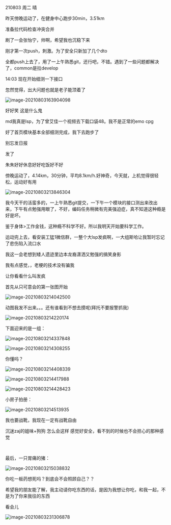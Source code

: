 210803 周二 晴

昨天傍晚运动了，在健身中心跑步30min，3.51km

准备拉代码检查冲突合并

刷了一会张怡宁，帅啊，希望我也沉稳下来



刚才第一次push，刺激。为了安全只新加了几个dto

全都push上去了，用了一上午熟悉git，还行吧，不错。遇到了一些问题都解决了，common是拉develop

14:03 现在开始细测一下接口



忽然觉得，出大问题也就是老子能顶着了



![image-20210803163904098](imgs/image-20210803163904098.png)

好好笑 这是什么鬼



md我真是lsp，为了曾艾佳一个视频去下载口袋48。我不是正常的emo cpg

好了首页模块基本全部细测完成，我下去跑步了

别忘发日报

发了



朱朱好好休息好好吃饭好不好

傍晚运动了，4.14km，30分钟，平均8.1km/h.好神奇，今天就，上机觉得很轻松，运动好有用

![image-20210803213846304](imgs/image-20210803213846304.png)

我今天干的活蛮多的，一上午熟悉git提交，一下午一个模块的接口测出来改出来，下午有点勉强用眼了，不好，编码任务稍微有完美强迫症，真不知道这种瘾是好是坏。

鉴于身体>工作金钱，这种瘾不科学不好。所以我明天开始要科学工作。

运动完上去，看安装工猛1微信群，一整个大lsp发疯啊，一大组斯哈让我暂时忘记了悲伤陷入流口水



我这一会老想到矮人遗迹里边本龙裔潇洒又勉强的搞笑身影

我有点感觉，，老梗的技术没有骗我



让你看看什么叫发疯

首先从只可意会的第一张图开始

![image-20210803214042500](imgs/image-20210803214042500.png)



动图我发不出来。。。还有谁看到不想去摸呢(拜托不要报警抓我)

![image-20210803214220174](imgs/image-20210803214220174.png)



下面迎来的是一组：

![image-20210803214337848](imgs/image-20210803214337848.png)

![image-20210803214308255](imgs/image-20210803214308255.png)

你懂吗？

![image-20210803214408339](imgs/image-20210803214408339.png)

![image-20210803214417988](imgs/image-20210803214417988.png)

![image-20210803214428423](imgs/image-20210803214428423.png)



小房子拍册：

![image-20210803214513935](imgs/image-20210803214513935.png)

我也要战靴，我现在一定有战靴自由

沉迷zaj的姐味+狗狗 怎么会这样 感觉好安全，看不到的时候也不会担心的那种感觉

<br>







最后，一只胃痛的猪：

![image-20210803215038832](imgs/image-20210803215038832.png)

你吃一板药想死吗？到底会不会照顾自己？？





希望我的朋友能了解，我主动请你吃东西的话，是因为我想让你吃，和我一起，不是为了你来我往的东西



看会儿

![image-20210803231306878](imgs/image-20210803231306878.png)









